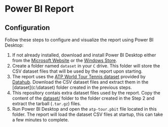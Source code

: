 # Power BI Report

## Configuration
Follow these steps to configure and visualize the report using Power BI Desktop:

1. If not already installed, download and install Power BI Desktop either from the [Microsoft Website](https://powerbi.microsoft.com/en-us/downloads/ "Microsoft Website") or the [Windows Store](https://www.microsoft.com/en-us/p/power-bi-desktop/9ntxr16hnw1t?activetab=pivot:overviewtab "Windows Store").
2. Create a folder named `dataset` in your `C` drive. This folder will store the CSV dataset files that will be used by the report upon starting.
3. The report uses the [ATP World Tour Tennis dataset](https://datahub.io/sports-data/atp-world-tour-tennis-data "ATP World Tour Tennis dataset") provided by [Datahub](https://datahub.io/). Download the CSV dataset files and extract them in the [dataset](c:\dataset\) folder created in the previous steps.
4. This repository contais extra dataset files used by the report. Copy the content of the [dataset/](../dataset/) folder to the folder created in the Step 2 and extract the tarball (`.tar.gz`) files.
5. Run Power BI Desktop and open the `atp-tour.pbit` file located in this folder. The report will load the dataset CSV files at startup, this can take a few minutes to complete.
